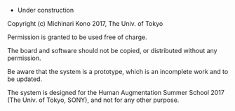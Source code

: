 - Under construction

Copyright (c) Michinari Kono 2017, The Univ. of Tokyo

Permission is granted to be used free of charge.

The board and software should not be copied, or distributed without any permission. 

Be aware that the system is a prototype, which is an incomplete work and to be updated.

The system is designed for the Human Augmentation Summer School 2017 (The Univ. of Tokyo, SONY), and not for any other purpose.
